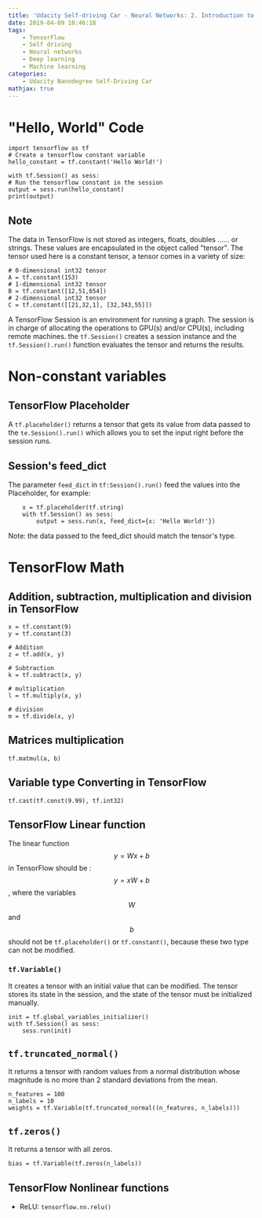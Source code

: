 ```yaml
---
title: 'Udacity Self-driving Car - Neural Networks: 2. Introduction to TensorFlow'
date: 2019-04-09 10:46:18
tags:
	- TensorFlow
	- Self driving
	- Neural networks
	- Deep learning
	- Machine learning
categories:
	- Udacity Nanodegree Self-Driving Car
mathjax: true 
---
```

# "Hello, World" Code
<!-- more -->
	import tensorflow as tf
	# Create a tensorflow constant variable
	hello_constant = tf.constant('Hello World!')

	with tf.Session() as sess:
	# Run the tensorflow constant in the session
	output = sess.run(hello_constant)
	print(output)

## Note
The data in TensorFlow is not stored as integers, floats, doubles ...... or strings. These values are encapsulated in the object called "tensor". The tensor used here is a constant tensor, a tensor comes in a variety of size:  
	
	# 0-dimensional int32 tensor
	A = tf.constant(153)
	# 1-dimensional int32 tensor
	B = tf.constant([12,51,654])
	# 2-dimensional int32 tensor
	C = tf.constant([[21,32,1], [32,343,55]])

A TensorFlow Session is an environment for running a graph. The session is in charge of allocating the operations to GPU(s) and/or CPU(s), including remote machines. the `tf.Session()` creates a session instance and the `tf.Session().run()` function evaluates the tensor and returns the results.

# Non-constant variables
## TensorFlow Placeholder
A `tf.placeholder()` returns a tensor that gets its value from data passed to the `te.Session().run()` which allows you to set the input right before the session runs.  
## Session's feed_dict
The parameter `feed_dict` in `tf:Session().run()` feed the values into the Placeholder, for example:  
	
		x = tf.placeholder(tf.string)
		with tf.Session() as sess:
			output = sess.run(x, feed_dict={x: 'Hello World!'})

Note: the data passed to the feed_dict should match the tensor's type.  

# TensorFlow Math
## Addition, subtraction, multiplication and division in TensorFlow
	x = tf.constant(9)
	y = tf.constant(3)

	# Addition
	z = tf.add(x, y)

	# Subtraction
	k = tf.subtract(x, y)

	# multiplication
	l = tf.multiply(x, y)

	# division
	m = tf.divide(x, y)

## Matrices multiplication

	tf.matmul(a, b)

## Variable type Converting in TensorFlow
	tf.cast(tf.const(9.99), tf.int32)

## TensorFlow Linear function
The linear function $$y = Wx + b$$ in TensorFlow should be : $$y = xW + b$$, where the variables $$W$$ and $$b$$ should not be `tf.placeholder()` or `tf.constant()`, because these two type can not be modified.
### `tf.Variable()`
It creates a tensor with an initial value that can be modified. The tensor stores its state in the session, and the state of the tensor must be initialized manually.  
	
	init = tf.global_variables_initializer()
	with tf.Session() as sess:
		sess.run(init)
## `tf.truncated_normal()`
It returns a tensor with random values from a normal distribution whose magnitude is no more than 2 standard deviations from the mean.

	n_features = 100
	n_labels = 10
	weights = tf.Variable(tf.truncated_normal((n_features, n_labels)))

## `tf.zeros()`
It returns a tensor with all zeros.  
	
	bias = tf.Variable(tf.zeros(n_labels))

## TensorFlow Nonlinear functions
- ReLU: `tensorflow.nn.relu()`